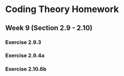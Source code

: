 # Coding Theory Homework

## Week 9 (Section 2.9 - 2.10)

### Exercise 2.9.3

### Exercise 2.9.4a

### Exercise 2.10.6b
